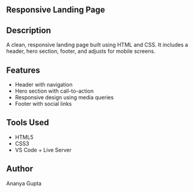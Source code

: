 ## Responsive Landing Page

## Description
A clean, responsive landing page built using HTML and CSS. It includes a header, hero section, footer, and adjusts for mobile screens.

## Features
- Header with navigation
- Hero section with call-to-action
- Responsive design using media queries
- Footer with social links

## Tools Used
- HTML5
- CSS3
- VS Code + Live Server

## Author
Ananya Gupta
